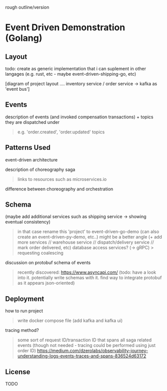 rough outline/version

# Event Driven Demonstration (Golang)

## Layout

todo: create as generic implementation that i can suplement in other langages (e.g. rust, etc - maybe event-driven-shipping-go, etc)

[diagram of project layout .... inventory service / order service -> kafka as 'event bus']

## Events

description of events (and invoked compensation transactions) + topics they are dispatched under
  > e.g. 'order.created', 'order.updated' topics

## Patterns Used

event-driven architecture

description of choreography saga
  > links to resources such as microservices.io

difference between choreography and orchestration

## Schema

(maybe add additional services such as shipping service -> showing eventual consistency)
  > in that case rename this 'project' to event-driven-go-demo (can also create an event-driven-py-demo, etc..)
  > might be a better angle (+ add more services // warehouse service // dispatch/delivery service // mark order delivered, etc)
  > database access services? (-> gRPC)
    > requesting coalescing

discussion on protobuf schema of events
  > recently discovered: https://www.asyncapi.com/ (todo: have a look into it. potentially write schemas with it. find way to integrate protobuf as it appears json-oriented)

## Deployment

how to run project
  > write docker compose file (add kafka and kafka ui)

tracing method?
  > some sort of request ID/transaction ID that spans all saga related events (though not needed - tracing could be performed using just order ID)
  > https://medium.com/dzerolabs/observability-journey-understanding-logs-events-traces-and-spans-836524d63172

## License

TODO
